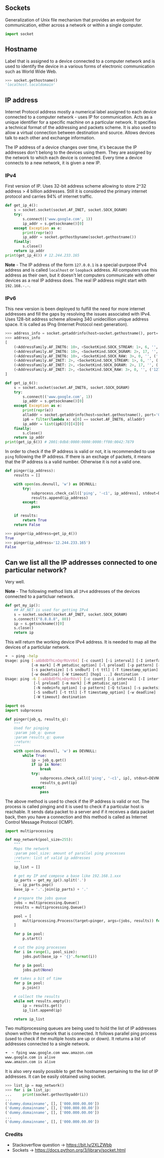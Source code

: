 ## Sockets

Generalization of Unix file mechanism that provides an endpoint for communication, either across a network or within a single computer.

```python
import socket
```

## Hostname

Label that is assigned to a device connected to a computer network and is used to identify the device in a various forms of electronic communication such as World Wide Web.

```python
>>> socket.gethostname()
'localhost.localdomain'
```

## IP address

Internet Protocol address mostly a numerical label assigned to each device connected to a computer network - uses IP for communication. Acts as a unique identifier for a specific machine on a particular network. It specifies a technical format of the addressing and packets scheme. It is also used to allow a virtual connection between destination and source. Allows devices talk to each other and exchange information.

The IP address of a device changes over time, it's because the IP addresses don't belong to the devices using them. They are assigned by the network to which each device is connected. Every time a device connects to a new network, it is given a new IP.

### IPv4

First version of IP. Uses 32-bit address scheme allowing to store 2^32 address > 4 billion addresses. Still it is considered the primary internet protocol and carries 94% of internet traffic.

```python
def get_ip_4():
	s = socket.socket(socket.AF_INET, socket.SOCK_DGRAM)
	try:
		s.connect(('www.google.com', 1))
		ip_addr = s.getsockname()[0]
	except Exception as e:
		print(repr(e))
		ip_addr = socket.gethostbyname(socket.gethostname())
	finally:
		s.close()
	return ip_addr
print(get_ip_4()) # 12.244.233.165
```

**Note** - The IP address of the form `127.0.0.1` is a special-purpose IPv4 address and is called `localhost` or `loopback` address. All computers use this address as their own, but it doesn't let computers communicate with other devices as a real IP address does. The real IP address might start with `192.168.-.-`.

### IPv6

This new version is been deployed to fulfill the need for more internet addresses and fill the gaps by resolving the issues associated with IPv4. Uses 128-bit address scheme allowing 340 unidecillion unique address space. It is called as IPng (Internet Protocol next generation).

```python
>>> address_info = socket.getaddrinfo(host=socket.gethostname(), port='0000')
>>> address_info
[
	(<AddressFamily.AF_INET6: 10>, <SocketKind.SOCK_STREAM: 1>, 6, '', ('::1', 0, 0, 0)),
	(<AddressFamily.AF_INET6: 10>, <SocketKind.SOCK_DGRAM: 2>, 17, '', ('::1', 0, 0, 0)),
	(<AddressFamily.AF_INET6: 10>, <SocketKind.SOCK_RAW: 3>, 0, '', ('::1', 0, 0, 0)),
	(<AddressFamily.AF_INET: 2>, <SocketKind.SOCK_STREAM: 1>, 6, '', ('127.0.0.1', 0)),
	(<AddressFamily.AF_INET: 2>, <SocketKind.SOCK_DGRAM: 2>, 17, '', ('127.0.0.1', 0)),
	(<AddressFamily.AF_INET: 2>, <SocketKind.SOCK_RAW: 3>, 0, '', ('127.0.0.1', 0)),
]
```

```python
def get_ip_6():
	s = socket.socket(socket.AF_INET6, socket.SOCK_DGRAM)
	try:
		s.connect(('www.google.com', 1))
		ip_addr = s.getsockname()[0]
	except Exception as e:
		print(repr(e))
		alladdr = socket.getaddrinfo(host=socket.gethostname(), port='0000')
		ip6 = filter(lambda x: x[0] == socket.AF_INET6, alladdr)
		ip_addr = list(ip6)[0][4][0]
	finally:
		s.close()
	return ip_addr
print(get_ip_6()) # 2001:0db8:0000:0000:0000:ff00:0042:7879
```

In order to check if the IP address is valid or not, it is recommended to use `ping` following the IP address. If there is an exchage of packets, it means that the IP address is a valid number. Otherwise it is not a valid one.

```python
def pinger(ip_address):
	results = []

	with open(os.devnull, 'w') as DEVNULL:
		try:
			subprocess.check_call(['ping', '-c1', ip_address], stdout=DEVNULL)
			results.append(ip_address)
		except:
			pass

	if results:
		return True
	return False
```

```python
>>> pinger(ip_address=get_ip_4())
True
>>> pinger(ip_address='12.244.233.165')
False
```

## Can we list all the IP addresses connected to one particular network?

Very well.

**Note** - The following method lists all `IPv4` addresses of the devices connected to a particluar network.

```python
def get_my_ip():
	## AF_NET is used for getting IPv4
	s = socket.socket(socket.AF_INET, socket.SOCK_DGRAM)
	s.connect(("8.8.8.8", 80))
	ip = s.getsockname()[0]
	s.close()
	return ip
```

This will return the working device IPv4 address. It is needed to map all the devices of a particlular network.

```sh
➜  ~ ping -help             
Usage: ping [-aAbBdDfhLnOqrRUvV64] [-c count] [-i interval] [-I interface]
            [-m mark] [-M pmtudisc_option] [-l preload] [-p pattern] [-Q tos]
            [-s packetsize] [-S sndbuf] [-t ttl] [-T timestamp_option]
            [-w deadline] [-W timeout] [hop1 ...] destination
Usage: ping -6 [-aAbBdDfhLnOqrRUvV] [-c count] [-i interval] [-I interface]
             [-l preload] [-m mark] [-M pmtudisc_option]
             [-N nodeinfo_option] [-p pattern] [-Q tclass] [-s packetsize]
             [-S sndbuf] [-t ttl] [-T timestamp_option] [-w deadline]
             [-W timeout] destination
```

```python
import os
import subprocess

def pinger(job_q, results_q):
	"""
	Used for pinging
	:param job_q: queue
	:param results_q: queue
	:return:
	"""
	with open(os.devnull, 'w') as DEVNULL:
		while True:
			ip = job_q.get()
			if ip is None:
				break
			try:
				subprocess.check_call(['ping', '-c1', ip], stdout=DEVNULL)
				results_q.put(ip)
			except:
				pass
```

The above method is used to check if the IP address is valid or not. The process is called pinging and it is used to check if a particular host is reachable. It sends data packet to a server and if it receives a data packet back, then you have a connection and this method is called as Internet Control Message Protocol (ICMP).

```python
import multiprocessing

def map_network(pool_size=255):
	"""
	Maps the network
	:param pool_size: amount of parallel ping processes
	:return: list of valid ip addresses
	"""
	ip_list = []

	# get my IP and compose a base like 192.168.1.xxx
	ip_parts = get_my_ip().split('.')
	_ = ip_parts.pop()
	base_ip = '.'.join(ip_parts) + '.'

	# prepare the jobs queue
	jobs = multiprocessing.Queue()
	results = multiprocessing.Queue()

	pool = [
		multiprocessing.Process(target=pinger, args=(jobs, results)) for i in range(pool_size)
	]

	for p in pool:
		p.start()

	# cut the ping processes
	for i in range(1, pool_size):
		jobs.put(base_ip + '{}'.format(i))

	for p in pool:
		jobs.put(None)

	## takes a bit of time
	for p in pool:
		p.join()

	# collect the results
	while not results.empty():
		ip = results.get()
		ip_list.append(ip)

	return ip_list
```

Two multiprocessing queues are being used to hold the list of IP addresses shown within the network that is connected. It follows parallel ping process (used to check if the multiple hosts are up or down). It returns a list of addresses connected to a single network.

```sh
➜  ~ fping www.google.com www.amazon.com
www.google.com is alive
www.amazon.com is alive
```

It is also very easily possible to get the hostnames pertaining to the list of IP addresses. It can be easily obtained using socket.

```python
>>> list_ip = map_network()
>>> for i in list_ip:
... 	print(socket.gethostbyaddr(i))
...
('dummy.domainname', [], ['000.000.00.00'])
('dummy.domainname', [], ['000.000.00.00'])
('dummy.domainname', [], ['000.000.00.00'])
...
('dummy.domainname', [], ['000.000.00.00'])
```

### Credits
 * Stackoverflow question -> https://bit.ly/2XLZWbb
 * Sockets -> https://docs.python.org/3/library/socket.html
